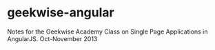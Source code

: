 geekwise-angular
================

Notes for the Geekwise Academy Class on Single Page Applications in AngularJS. Oct-November 2013
